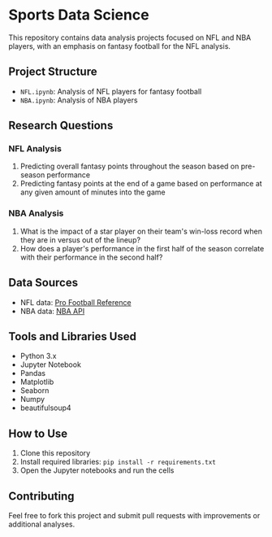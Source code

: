 # Sports Data Science

This repository contains data analysis projects focused on NFL and NBA players, with an emphasis on fantasy football for the NFL analysis.

## Project Structure

- `NFL.ipynb`: Analysis of NFL players for fantasy football
- `NBA.ipynb`: Analysis of NBA players

## Research Questions

### NFL Analysis
1. Predicting overall fantasy points throughout the season based on pre-season performance
2. Predicting fantasy points at the end of a game based on performance at any given amount of minutes into the game

### NBA Analysis
1. What is the impact of a star player on their team's win-loss record when they are in versus out of the lineup?
2. How does a player's performance in the first half of the season correlate with their performance in the second half?

## Data Sources

- NFL data: [Pro Football Reference](https://www.pro-football-reference.com/)
- NBA data: [NBA API](https://github.com/swar/nba_api)

## Tools and Libraries Used

- Python 3.x
- Jupyter Notebook
- Pandas
- Matplotlib
- Seaborn
- Numpy
- beautifulsoup4

## How to Use

1. Clone this repository
2. Install required libraries: `pip install -r requirements.txt`
3. Open the Jupyter notebooks and run the cells

## Contributing

Feel free to fork this project and submit pull requests with improvements or additional analyses.

